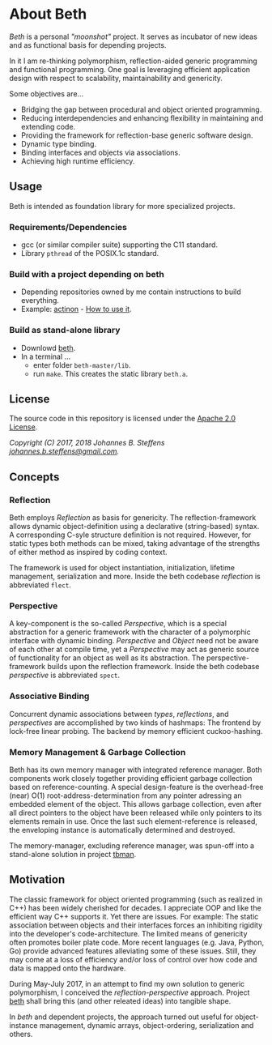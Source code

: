 # About Beth

*Beth* is a personal *"moonshot"* project. It serves as incubator of new ideas and as functional basis for depending projects.

In it I am re-thinking polymorphism, reflection-aided generic programming and functional programming. One goal is leveraging efficient application design with respect to scalability, maintainability and genericity.

Some objectives are...
   * Bridging the gap between procedural and object oriented programming.
   * Reducing interdependencies and enhancing flexibility in maintaining and extending code.
   * Providing the framework for reflection-base generic software design.
   * Dynamic type binding.
   * Binding interfaces and objects via associations.
   * Achieving high runtime efficiency.

## Usage
Beth is intended as foundation library for more specialized projects. 

### Requirements/Dependencies
   * gcc (or similar compiler suite) supporting the C11 standard.
   * Library `pthread` of the POSIX.1c standard.

### Build with a project depending on beth
   * Depending repositories owned by me contain instructions to build everything.
   * Example: [actinon](https://github.com/johsteffens/actinon) - [How to use it](https://github.com/johsteffens/actinon#how-to-use-it).
    
### Build as stand-alone library
   * Downlowd [beth](https://github.com/johsteffens/beth).
   * In a terminal ...
      * enter folder `beth-master/lib`.
      * run `make`. This creates the static library `beth.a`.
      
## License

The source code in this repository is licensed under the [Apache 2.0 License](https://github.com/johsteffens/beth/blob/master/LICENSE). 

*Copyright (C) 2017, 2018 Johannes B. Steffens johannes.b.steffens@gmail.com.*

## Concepts

### Reflection
Beth employs *Reflection* as basis for genericity. The reflection-framework allows dynamic object-definition using a declarative (string-based) syntax. A corresponding C-syle structure definition is not required. However, for static types both methods can be mixed, taking advantage of the strengths of either method as inspired by coding context.

The framework is used for object instantiation, initialization, lifetime management, serialization and more. Inside the beth codebase *reflection* is abbreviated `flect`.

### Perspective
A key-component is the so-called *Perspective*, which is a special abstraction for a generic framework with the character of a polymorphic interface with dynamic binding. *Perspective* and *Object* need not be aware of each other at compile time, yet a *Perspective* may act as generic source of functionality for an object as well as its abstraction. The perspective-framework builds upon the reflection framework. Inside the beth codebase *perspective* is abbreviated `spect`.

### Associative Binding
Concurrent dynamic associations between *types*, *reflections*, and *perspectives* are accomplished by two kinds of hashmaps: The frontend by lock-free linear probing. The backend by memory efficient cuckoo-hashing. 

### Memory Management & Garbage Collection
Beth has its own memory manager with integrated reference manager. Both components work closely together providing efficient garbage collection based on reference-counting. A special design-feature is the overhead-free (near) O(1) root-address-determination from any pointer adressing an embedded element of the object. This allows garbage collection, even after all direct pointers to the object have been released while only pointers to its elements remain in use. Once the last such element-reference is released, the enveloping instance is automatically determined and destroyed.

The memory-manager, excluding reference manager, was spun-off into a stand-alone solution in project [tbman](https://github.com/johsteffens/tbman).

## Motivation
The classic framework for object oriented programming (such as realized in C++) has been widely cherished for decades. I appreciate OOP and like the efficient way C++ supports it. Yet there are issues. For example: The static association between objects and their interfaces forces an inhibiting rigidity into the developer's code-architecture. The limited means of genericity often promotes boiler plate code. More recent languages (e.g. Java, Python, Go) provide advanced features alleviating some of these issues. Still, they may come at a loss of efficiency and/or loss of control over how code and data is mapped onto the hardware.

During May-July 2017, in an attempt to find my own solution to generic polymorphism, I conceived the *reflection-perspective* approach. Project [beth](https://github.com/johsteffens/beth) shall bring this (and other releated ideas) into tangible shape.

In *beth* and dependent projects, the approach turned out useful for object-instance management, dynamic arrays, object-ordering, serialization and others.


